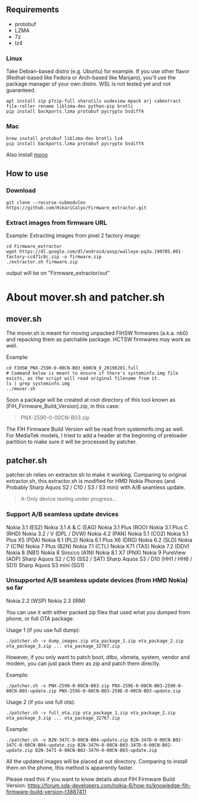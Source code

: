 ## Requirements
- protobuf
- LZMA
- 7z
- lz4
### Linux
Take Debian-based distro (e.g. Ubuntu) for example. If you use other flavor (Redhat-based like Fedora or Arch-based like Manjaro), you'll use the package manager of your own distro. WSL is not tested yet and not guaranteed.
```
apt install zip p7zip-full sharutils uudeview mpack arj cabextract file-roller rename liblzma-dev python-pip brotli
pip install backports.lzma protobuf pycrypto bsdiff4
```
### Mac
```
brew install protobuf liblzma-dev brotli lz4
pip install backports.lzma protobuf pycrypto bsdiff4
```
Also install [mono](https://www.mono-project.com/docs/getting-started/install/mac/)  

## How to use
### Download
```
git clone --recurse-submodules https://github.com/HikariCalyx/Firmware_extractor.git
```

### Extract images from firmware URL
Example: Extracting images from pixel 2 factory image:
```
cd Firmware_extractor
wget https://dl.google.com/dl/android/aosp/walleye-pq3a.190705.001-factory-cc471c8c.zip -o firmware.zip
./extractor.sh firmware.zip
```
output will be on "Firmware_extractor/out"

# About mover.sh and patcher.sh

## mover.sh
The mover.sh is meant for moving unpacked FIHSW firmwares (a.k.a. nb0) and repacking them as patchable package. HCTSW firmwares may work as well.

Example:
```
cd FIHSW_PNX-2590-0-00CN-B03_600CN_9_20190201.full
# Command below is meant to ensure if there's systeminfo.img file exists, as the script will read original filename from it.
ls | grep systeminfo.img
../mover.sh
```

Soon a package will be created at root directory of this tool known as \[FIH_Firmware_Build_Version\].zip, in this case:
> PNX-2590-0-00CN-B03.zip

The FIH Firmware Build Version will be read from systeminfo.img as well.
For MediaTek models, I tried to add a header at the beginning of preloader partition to make sure it will be processed by patcher.

## patcher.sh

patcher.sh relies on extractor.sh to make it working.
Comparing to original extractor.sh, this extractor.sh is modified for HMD Nokia Phones (and Probably Sharp Aquos S2 / C10 / S3 / S3 mini) with A/B seamless update.

> A-Only device testing under progress...

### Support A/B seamless update devices
Nokia 3.1 (ES2)
Nokia 3.1 A & C (EAG)
Nokia 3.1 Plus (ROO)
Nokia 3.1 Plus C (RHD)
Nokia 3.2 / V (DPL / DVW)
Nokia 4.2 (PAN)
Nokia 5.1 (CO2)
Nokia 5.1 Plus X5 (PDA)
Nokia 6.1 (PL2)
Nokia 6.1 Plus X6 (DRG)
Nokia 6.2 (SLD)
Nokia 7 (C1N)
Nokia 7 Plus (B2N)
Nokia 7.1 (CTL)
Nokia X71 (TAS)
Nokia 7.2 (DDV)
Nokia 8 (NB1)
Nokia 8 Sirocco (A1N)
Nokia 8.1 X7 (PNX)
Nokia 9 PureView (AOP)
Sharp Aquos S2 / C10 (SS2 / SAT)
Sharp Aquos S3 / D10 (HH1 / HH6 / SD1)
Sharp Aquos S3 mini (SG1)

### Unsupported A/B seamless update devices (from HMD Nokia) so far
Nokia 2.2 (WSP)
Nokia 2.3 (IRM)

You can use it with either packed zip files that used what you dumped from phone, or full OTA package.

Usage 1 (if you use full dump):
```
./patcher.sh -v dump_images.zip ota_package_1.zip ota_package_2.zip ota_package_3.zip ... ota_package_32767.zip
```

However, if you only want to patch boot, dtbo, vbmeta, system, vendor and modem, you can just pack them as zip and patch them directly.

Example:
```
./patcher.sh -v PNX-2590-0-00CN-B03.zip PNX-259E-0-00CN-B03-2590-0-00CN-B03-update.zip PNX-259G-0-00CN-B03-259E-0-00CN-B03-update.zip
```

Usage 2 (if you use full ota):
```
./patcher.sh -v full_ota.zip ota_package_1.zip ota_package_2.zip ota_package_3.zip ... ota_package_32767.zip
```

Example:
```
./patcher.sh -v B2N-347C-0-00CN-B04-update.zip B2N-347D-0-00CN-B02-347C-0-00CN-B04-update.zip B2N-347H-0-00CN-B03-347D-0-00CN-B02-update.zip B2N-347I-0-00CN-B02-347H-0-00CN-B03-update.zip
```

All the updated images will be placed at out directory. Comparing to install them on the phone, this method is apparently faster.

Please read this if you want to know details about FIH Firmware Build Version:
https://forum.xda-developers.com/nokia-6/how-to/knowledge-fih-firmware-build-version-t3887411

